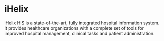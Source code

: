 # iHelix
iHelix HIS is a state-of-the-art, fully integrated hospital information system. It provides healthcare organizations with a complete set of tools for improved hospital management, clinical tasks and patient administration. 
